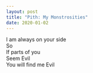 ```yaml
---
layout: post
title: "Pith: My Monstrosities"
date: 2020-01-02
---
```



I am always on your side  
So  
If parts of you  
Seem Evil  
You will find me Evil  

